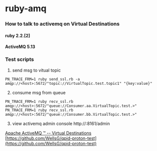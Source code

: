 # ruby-amq

### How to talk to activemq on Virtual Destinations 

#### ruby 2.2.[2]
#### ActiveMQ 5.13 

### Test scripts
1. send msg to vitual topic
```
PN_TRACE_FRM=1 ruby send_ssl.rb -a amqp://<host>:5672/"topic://VirtualTopic.test.topic1" "{key:value}"
```
2. consume msg from queue
```
PN_TRACE_FRM=1 ruby recv_ssl.rb amqp://<host>:5672/"queue://Consumer.aa.VirtualTopic.test.>"
PN_TRACE_FRM=1 ruby recv_ssl.rb amqp://<host>:5672/"queue://Consumer.bb.VirtualTopic.test.>"
```
3. view activemq admin console
http://<host>:8161/admin

[Apache ActiveMQ ™ -- Virtual Destinations](http://activemq.apache.org/virtual-destinations.html) <br />
[https://github.com/WellsG/qpid-proton-test](https://github.com/WellsG/qpid-proton-test)



